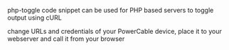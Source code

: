 php-toggle
code snippet can be used for PHP based servers to toggle output using cURL

change URLs and credentials of your PowerCable device, place it to your webserver and call it from your browser
